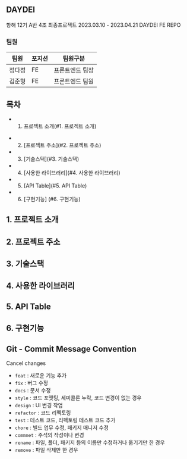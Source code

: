 ## DAYDEI

항해 12기 A반 4조 최종프로젝트 2023.03.10 - 2023.04.21 DAYDEI FE REPO

### 팀원 

|팀원|포지션|팀원구분|
|------|---|---|
|정다정|FE|프론트엔드 팀장|
|김준형|FE|프론트엔드 팀원|

## 목차

- 1. 프로젝트 소개(#1. 프로젝트 소개)
* 2. [프로젝트 주소](#2. 프로젝트 주소)
* 3. [기술스택](#3. 기술스택)
* 4. [사용한 라이브러리](#4. 사용한 라이브러리)
* 5. [API Table](#5. API Table)
* 6. [구현기능] (#6. 구현기능)

## 1. 프로젝트 소개
## 2. 프로젝트 주소
## 3. 기술스택
## 4. 사용한 라이브러리
## 5. API Table
## 6. 구현기능


## Git - Commit Message Convention
Cancel changes
-   `feat` : 새로운 기능 추가
-   `fix` : 버그 수정
-   `docs` : 문서 수정
-   `style` : 코드 포맷팅, 세미콜론 누락, 코드 변경이 없는 경우
-   `design` : UI 변경 작업
-   `refactor` : 코드 리펙토링
-   `test` : 테스트 코드, 리펙토링 테스트 코드 추가
-   `chore` : 빌드 업무 수정, 패키지 매니저 수정
-   `commnet` : 주석의 작성이나 변경
-   `rename` : 파일, 폴더, 패키지 등의 이름만 수정하거나 옮기기만 한 경우
-   `remove` : 파일 삭제만 한 경우
